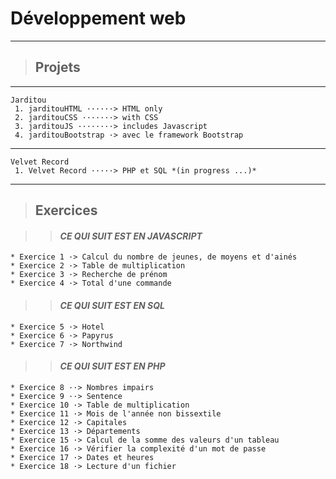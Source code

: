 ﻿# **Développement web**
---
> ## Projets
---
	Jarditou
	 1. jarditouHTML ······> HTML only
	 2. jarditouCSS ·······> with CSS
	 3. jarditouJS ········> includes Javascript
	 4. jarditouBootstrap ·> avec le framework Bootstrap
---
	Velvet Record
	 1. Velvet Record ·····> PHP et SQL *(in progress ...)*
___

> ## Exercices

>> #### ***CE QUI SUIT EST EN JAVASCRIPT***
	* Exercice 1 ·> Calcul du nombre de jeunes, de moyens et d'ainés
	* Exercice 2 ·> Table de multiplication
	* Exercice 3 ·> Recherche de prénom
	* Exercice 4 ·> Total d'une commande

>> #### ***CE QUI SUIT EST EN SQL***
	* Exercice 5 ·> Hotel
	* Exercice 6 ·> Papyrus
	* Exercice 7 ·> Northwind

>> #### ***CE QUI SUIT EST EN PHP***
	* Exercice 8 ··> Nombres impairs
	* Exercice 9 ··> Sentence
	* Exercice 10 ·> Table de multiplication
	* Exercice 11 ·> Mois de l'année non bissextile
	* Exercice 12 ·> Capitales
	* Exercice 13 ·> Départements
	* Exercice 15 ·> Calcul de la somme des valeurs d'un tableau
	* Exercice 16 ·> Vérifier la complexité d'un mot de passe
	* Exercice 17 ·> Dates et heures
	* Exercice 18 ·> Lecture d'un fichier
